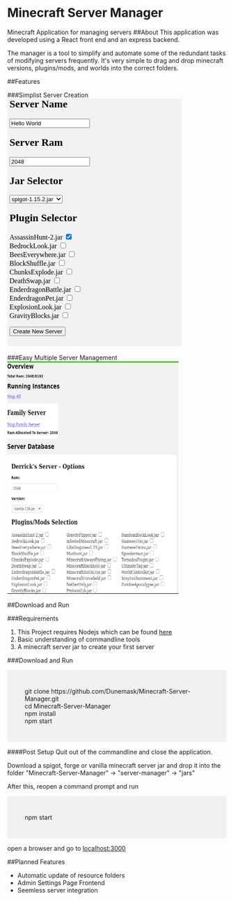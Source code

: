 # Minecraft Server Manager
Minecraft Application for managing servers
##About
 This application was developed using a React front end and an express backend.

The manager is a tool to simplify and automate some of the redundant tasks of modifying servers frequently. It's very simple to drag and drop minecraft versions, plugins/mods, and worlds into the correct folders. 

##Features

###Simplist Server Creation
![Image Not Found](https://raw.githubusercontent.com/Dunemask/Minecraft-Server-Manager/master/images/Server-Creation.png)

###Easy Multiple Server Management
![Image Not Found](https://raw.githubusercontent.com/Dunemask/Minecraft-Server-Manager/master/images/Server-Management.png)



##Download and Run

###Requirements

1. This Project requires Nodejs which can be found
[here](https://nodejs.org/en/download/)
2. Basic understanding of commandline tools
3. A minecraft server jar to create your first server

###Download and Run
<div style="background-color:rgba(0, 0, 0, 0.0470588); text-align:left; padding:40px; border-radius:4px;">
<div style="margin:auto;">
    git clone https://github.com/Dunemask/Minecraft-Server-Manager.git
    <br/>
    cd Minecraft-Server-Manager
    <br/>
    npm install
    <br/>
    npm start
</div>
</div>

####Post Setup
Quit out of the commandline and close the application. 

Download a spigot, forge or vanilla
 minecraft server jar and drop it into the folder
"Minecraft-Server-Manager" -> "server-manager" -> "jars"

After this, reopen a command prompt and run

<div style="background-color:rgba(0, 0, 0, 0.0470588); text-align:left; padding:40px; border-radius:4px;">
<div style="margin:auto;">
    npm start
</div>
</div>

open a browser
and go to [localhost:3000](http://localhost:3000)


##Planned Features
* Automatic update of resource folders
* Admin Settings Page Frontend
* Seemless server integration 





